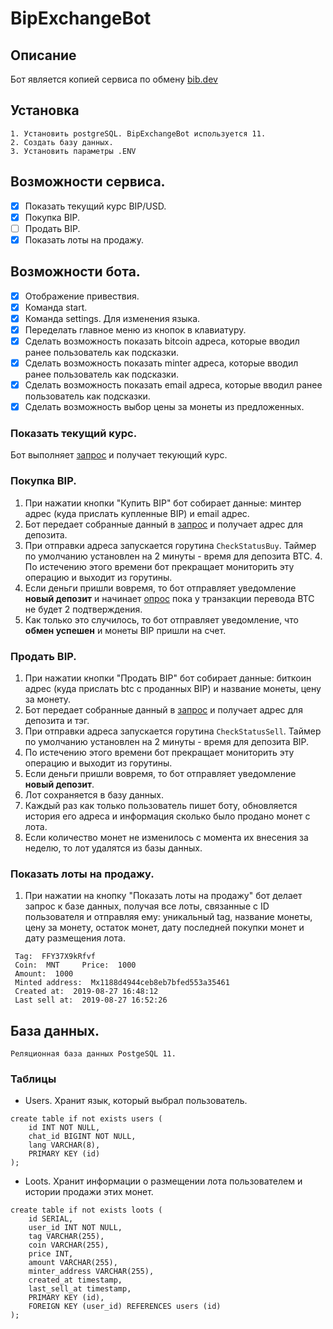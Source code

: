 # BipExchangeBot

## Описание

Бот является копией сервиса по обмену [bib.dev](https://bip.dev/ "bib.dev")

## Установка

    1. Установить postgreSQL. BipExchangeBot используется 11.
    2. Создать базу данных.
    3. Установить параметры .ENV

## Возможности сервиса.

- [x] Показать текущий курс BIP/USD.
- [x] Покупка BIP. 
- [ ] Продать BIP.
- [x] Показать лоты на продажу.

## Возможности бота.

- [x] Отображение привествия.
- [x] Команда start.
- [x] Команда settings. Для изменения языка.
- [x] Переделать главное меню из кнопок в клавиатуру.
- [x] Сделать возможность показать bitcoin адреса, которые вводил ранее пользователь как подсказки.
- [x] Сделать возможность показать minter адреса, которые вводил ранее пользователь как подсказки.
- [x] Сделать возможность показать email адреса, которые вводил ранее пользователь как подсказки.
- [x] Сделать возможность выбор цены за монеты из предложенных.

### Показать текущий курс.

Бот выполняет [запрос]( https://minterteam.github.io/bipdev-docs/#tag/Price/ "link title") и получает текующий курс.

### Покупка BIP.

 1. При нажатии кнопки "Купить BIP" бот собирает данные: минтер адрес (куда прислать купленные BIP) и email адрес.
 2. Бот передает собранные данный в [запрос](https://minterteam.github.io/bipdev-docs/#tag/Price) и получает адрес для депозита.
 3. При отправки адреса запускается горутина `CheckStatusBuy`. Таймер по умолчанию установлен на 2 минуты - время для депозита BTC. 	     4. По истечению этого времени бот прекращает мониторить эту операцию и выходит из горутины.
 5. Если деньги пришли вовремя, то бот отправляет уведомление **новый депозит** и начинает [опрос](https://minterteam.github.io/bipdev-docs/#operation/getBitcoinAddressStatus) пока у транзакции перевода BTC не будет 2 подтверждения. 
 6. Как только это случилось, то бот отправляет уведомление, что **обмен успешен** и монеты BIP пришли на счет.

### Продать BIP.

   1. При нажатии кнопки "Продать BIP" бот собирает данные: биткоин адрес (куда прислать btc с проданных BIP) и название монеты, цену за монету.
   2. Бот передает собранные данный в [запрос](https://minterteam.github.io/bipdev-docs/#operation/getMinterDepositAddress) и получает адрес для депозита и тэг.
   3. При отправки адреса запускается горутина `CheckStatusSell`. Таймер по умолчанию установлен на 2 минуты - время для депозита BIP.     
   4. По истечению этого времени бот прекращает мониторить эту операцию и выходит из горутины.
   5. Если деньги пришли вовремя, то бот отправляет уведомление **новый депозит**.
   6. Лот сохраняется в базу данных.
   7. Каждый раз как только пользователь пишет боту, обновляется история его адреса и информация сколько было продано монет с лота. 
   8. Если количество монет не изменилось с момента их внесения за неделю, то лот удалятся из базы данных.

### Показать лоты на продажу.

  1. При нажатии на кнопку "Показать лоты на продажу" бот делает запрос к базе данных, получая все лоты, связанные с ID пользователя и отправляя ему: уникальный tag, название монеты, цену за монету, остаток монет, дату последней покупки монет и дату размещения лота.
  ```
   Tag:  FFY37X9kRfvf
   Coin:  MNT     Price:  1000
   Amount:  1000
   Minted address:  Mx1188d4944ceb8eb7bfed553a35461
   Created at:  2019-08-27 16:48:12
   Last sell at:  2019-08-27 16:52:26
  ```

## База данных.

    Реляционная база данных PostgeSQL 11. 

### Таблицы

- Users. Хранит язык, который выбрал пользователь.
```
create table if not exists users (
	id INT NOT NULL,
   	chat_id BIGINT NOT NULL,
   	lang VARCHAR(8),
   	PRIMARY KEY (id)
);
```
- Loots. Хранит информации о размещении лота пользователем и истории продажи этих монет.
```
create table if not exists loots (
	id SERIAL,
	user_id INT NOT NULL,
	tag VARCHAR(255),
	coin VARCHAR(255),
	price INT,
	amount VARCHAR(255),
	minter_address VARCHAR(255),
	created_at timestamp,
	last_sell_at timestamp,
	PRIMARY KEY (id),
	FOREIGN KEY (user_id) REFERENCES users (id)
); 
```
